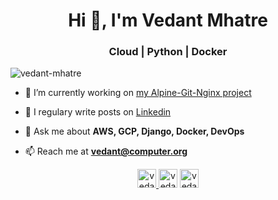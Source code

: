 <h1 align="center">Hi 👋, I'm Vedant Mhatre</h1>
<h3 align="center">Cloud | Python | Docker</h3>
<p align="left"> <img src="https://komarev.com/ghpvc/?username=vedant-mhatre" alt="vedant-mhatre" /> </p>

- 🔭 I’m currently working on [my Alpine-Git-Nginx project](https://github.com/Vedant-Mhatre/Alpine-git-Nginx-deployment)
<!--- 👨‍💻 All of my projects are available at [github.com/Vedant-Mhatre](github.com/Vedant-Mhatre) -->
- 📝 I regulary write posts on [Linkedin](https://www.linkedin.com/in/vedant-mhatre/detail/recent-activity/shares/)

- 💬 Ask me about **AWS, GCP, Django, Docker, DevOps**

- 📫 Reach me at **vedant@computer.org**

<!--
<p align="left"><img src="https://devicons.github.io/devicon/devicon.git/icons/amazonwebservices/amazonwebservices-original-wordmark.svg" alt="amazonwebservices" width="20" height="20"/> <img src="https://devicons.github.io/devicon/devicon.git/icons/c/c-original.svg" alt="c" width="20" height="20"/> <img src="https://devicons.github.io/devicon/devicon.git/icons/django/django-original.svg" alt="django" width="20" height="20"/> <img src="https://devicons.github.io/devicon/devicon.git/icons/docker/docker-original-wordmark.svg" alt="docker" width="20" height="20"/> <img src="https://devicons.github.io/devicon/devicon.git/icons/mysql/mysql-original-wordmark.svg" alt="mysql" width="20" height="20"/> <img src="https://devicons.github.io/devicon/devicon.git/icons/python/python-original-wordmark.svg" alt="python" width="20" height="20"/> <img src="https://devicons.github.io/devicon/devicon.git/icons/nginx/nginx-original.svg" alt="nginx" width="20" height="20"/></p><p align="center">
-->


<p align="center" padding="80px"> <a href="https://twitter.com/vedantmhatre19" target="blank"><img  src="https://cdn.jsdelivr.net/npm/simple-icons@3.0.1/icons/twitter.svg" alt="vedantmhatre19" height="30" width="30" /> </a> 
<a align="center" href="https://linkedin.com/in/vedant-mhatre" target="blank"><img  src="https://cdn.jsdelivr.net/npm/simple-icons@3.0.1/icons/linkedin.svg" alt="vedant-mhatre" height="30" width="30" /></a>
<a align="center" href="https://instagram.com/vedant_mhatre_" target="blank"><img  src="https://cdn.jsdelivr.net/npm/simple-icons@3.0.1/icons/instagram.svg" alt="vedant_mhatre_" height="30" width="30" /></a>
</p>
